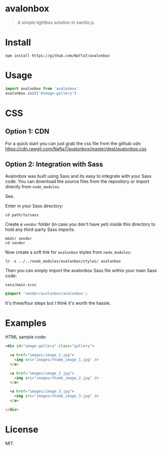 # avalonbox

> A simple lightbox solution in vanilla js.

# Install

```
npm install https://github.com/Nafta7/avalonbox
```

# Usage

```js
import avalonbox from 'avalonbox'
avalonbox.init('#image-gallery')
```

# CSS

## Option 1: CDN

For a quick start you can just grab the css file from the github cdn:
https://cdn.rawgit.com/Nafta7/avalonbox/master/dest/avalonbox.css

## Option 2: Integration with Sass

Avalonbox was built using Sass and its easy to integrate
with your Sass code. You can download the source files from
the repository or import directly from `node_modules`.

See.

Enter in your Sass directory:

```
cd path/to/sass
```

Create a `vendor` folder (in case you don't have yet)
inside this directory to hold any third-party Sass imports.

```
mkdir vendor
cd vendor
```

Now create a soft link for `avalonbox` styles from `node_modules`:

```
ln -s ../../node_modules/avalonbox/styles/ avalonbox
```

Then you can simply import the avalonbox Sass file
within your main Sass code:

`sass/main.scss`
```sass
@import 'vendor/avalonbox/avalonbox';
```

It's three/four steps but I think it's worth the hassle.

# Examples

HTML sample code:

```html
<div id="image-gallery" class="gallery">

  <a href="images/image_1.jpg">
    <img src="images/thumb_image_1.jpg" />
  </a>

  <a href="images/image_2.jpg">
    <img src="images/thumb_image_2.jpg" />
  </a>

  <a href="images/image_3.jpg">
    <img src="images/thumb_image_3.jpg" />
  </a>

</div>
```
# License

MIT.

